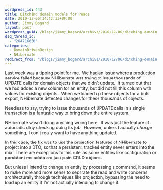```yaml
---
wordpress_id: 443
title: Ditching domain models for reads
date: 2010-12-06T14:43:13+00:00
author: Jimmy Bogard
layout: post
wordpress_guid: /blogs/jimmy_bogard/archive/2010/12/06/ditching-domain-models-for-reads.aspx
dsq_thread_id:
  - "264716650"
categories:
  - DomainDrivenDesign
  - NHibernate
redirect_from: "/blogs/jimmy_bogard/archive/2010/12/06/ditching-domain-models-for-reads.aspx/"
---
```

Last week was a tipping point for me.&#160; We had an issue where a production service failed because NHibernate was trying to issue thousands of UPDATE calls for domain objects that we didn’t update.&#160; It turned out that we had added a new column for an entity, but did not fill this column with values for existing objects.&#160; When we loaded up these objects for a bulk export, NHibernate detected changes for these thousands of objects.

Needless to say, trying to issue thousands of UPDATE calls in a single transaction is a fantastic way to bring down the entire system.

NHibernate wasn’t doing anything wrong here.&#160; It was just the feature of automatic dirty checking doing its job.&#160; However, unless I actually _change_ something, I don’t really want to have anything updated.

In this case, the fix was to use the projection features of NHibernate to project into a DTO, so that a persistent, tracked entity never enters into the mix.&#160; There are exceptions to this rule, as some entities like configuration or persistent metadata are just plain CRUD objects. 

But unless I intend to change an entity by processing a command, it seems to make more and more sense to separate the read and write concerns architecturally through techniques like projection, bypassing the need to load up an entity if I’m not actually intending to change it.